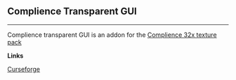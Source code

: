 ## Complience Transparent GUI
---
Complience transparent GUI is an addon for the [Complience 32x texture pack](https://compliancepack.net/)

**Links**

[Curseforge](https://www.curseforge.com/minecraft/texture-packs/compliance-transperent-gui)

